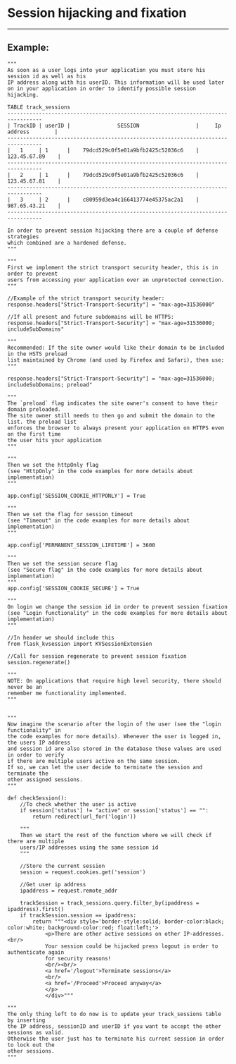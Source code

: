 # Session hijacking and fixation
-------

## Example:


    """
    As soon as a user logs into your application you must store his session id as well as his
    IP address along with his userID. This information will be used later on in your application in order to identify possible session hijacking.

    TABLE track_sessions
    ---------------------------------------------------------------------------------
    | TrackID | userID |		   	   SESSION 		            |     Ip address	    |
    ---------------------------------------------------------------------------------
    |   1     | 1      | 	79dcd529c0f5e01a9bfb2425c52036c6    |	123.45.67.89	|   
    ---------------------------------------------------------------------------------
    |   2     | 1      | 	79dcd529c0f5e01a9bfb2425c52036c6    |	123.45.67.81	|
    ---------------------------------------------------------------------------------
    |   3     | 2      | 	c80959d3ea4c166413774e45375ac2a1    |	987.65.43.21	|
    ---------------------------------------------------------------------------------

    In order to prevent session hijacking there are a couple of defense strategies
    which combined are a hardened defense.  
    """

    """
    First we implement the strict transport security header, this is in order to prevent
    users from accessing your application over an unprotected connection.
    """

    //Example of the strict transport security header:
    response.headers["Strict-Transport-Security"] = "max-age=31536000"

    //If all present and future subdomains will be HTTPS:
    response.headers["Strict-Transport-Security"] = "max-age=31536000; includeSubDomains"    

    """
    Recommended: If the site owner would like their domain to be included in the HSTS preload
    list maintained by Chrome (and used by Firefox and Safari), then use:
    """

    response.headers["Strict-Transport-Security"] = "max-age=31536000; includeSubDomains; preload"    

    """
    The `preload` flag indicates the site owner's consent to have their domain preloaded.
    The site owner still needs to then go and submit the domain to the list. the preload list
    enforces the browser to always present your application on HTTPS even on the first time
    the user hits your application
    """

    """
    Then we set the httpOnly flag
    (see "HttpOnly" in the code examples for more details about implementation)
    """
    	
    app.config['SESSION_COOKIE_HTTPONLY'] = True

    """
    Then we set the flag for session timeout
    (see "Timeout" in the code examples for more details about implementation)
    """
    	
    app.config['PERMANENT_SESSION_LIFETIME'] = 3600

    """
    Then we set the session secure flag
    (see "Secure flag" in the code examples for more details about implementation)
    """
    app.config['SESSION_COOKIE_SECURE'] = True

    """
    On login we change the session id in order to prevent session fixation
    (see "Login functionality" in the code examples for more details about implementation)
    """
    
    //In header we should include this
    from flask_kvsession import KVSessionExtension
    
    //Call for session regenerate to prevent session fixation
    session.regenerate()

    """
    NOTE: On applications that require high level security, there should never be an
    remember me functionality implemented.
    """


    """
    Now imagine the scenario after the login of the user (see the "login functionality" in
    the code examples for more details). Whenever the user is logged in, the users IP address
    and session id are also stored in the database these values are used in order to verify
    if there are multiple users active on the same session.
    If so, we can let the user decide to terminate the session and terminate the
    other assigned sessions.
    """

    def checkSession():
        //To check whether the user is active
        if session['status'] != "active" or session['status'] == "":
            return redirect(url_for('login'))

        """
        Then we start the rest of the function where we will check if there are multiple
        users/IP addresses using the same session id
        """
    
        //Store the current session
        session = request.cookies.get('session')

        //Get user ip address
        ipaddress = request.remote_addr

        trackSession = track_sessions.query.filter_by(ipaddress = ipaddress).first()
        if trackSession.session == ipaddress:
            return """<div style='border-style:solid; border-color:black; color:white; background-color:red; float:left;'>
                <p>There are other active sessions on other IP-addresses.<br/>
                Your session could be hijacked press logout in order to authenticate again
                for security reasons!
                <br/><br/>
                <a href='/logout'>Terminate sessions</a>
                <br/>
                <a href='/Proceed'>Proceed anyway</a>
                </p>
                </div>"""

    """
    The only thing left to do now is to update your track_sessions table by inserting
    the IP address, sessionID and userID if you want to accept the other sessions as valid.
    Otherwise the user just has to terminate his current session in order to lock out the
    other sessions.
    """